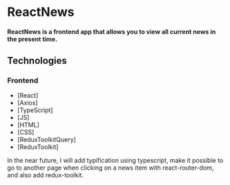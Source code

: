 # ReactNews

#### ReactNews is a frontend app that allows you to view all current news in the present time.

## Technologies

### Frontend
- [React]
- [Axios]
- [TypeScript]
- [JS]
- [HTML]
- [CSS]
- [ReduxToolkitQuery]
- [ReduxToolkit]

In the near future, I will add typification using typescript, make it possible to go to another page when clicking on a news item with react-router-dom, and also add redux-toolkit.
